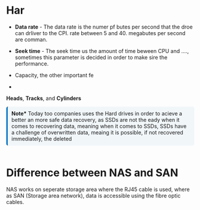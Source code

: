 # Har

- **Data rate** - The data rate is the numer pf butes per second that the droe can drliver to the CPI. rate between 5 and 40. megabutes per second are comman. 

- **Seek time** - The seek time us the amount of time beween CPU and ...., sometimes this parameter is decided in order to make sire the performance.

- Capacity, the other important fe

- 

**Heads**, **Tracks**, and **Cylinders**

<div style="border-left: 4px solid #007acc; background-color: #f1f6f9; padding: 10px; border-radius: 5px;">
<strong>Note*</strong> Today too companies uses the Hard drives in order to acieve a better an more safe data recovery, as SSDs are not the eady when it comes to recovering data, meaning when it comes to SSDs, SSDs have a challenge of overwritten data, meaing it is possible, if not recovered immediately, the deleted 
</div>
<br>

# Difference between NAS and SAN

NAS works on seperate storage area where the RJ45 cable is used, where as SAN (Storage area network), data is accessible using the fibre optic cables.

